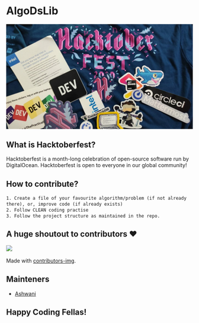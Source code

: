 # AlgoDsLib
<img align="center" src=".static/banner.jpg"/>

## What is Hacktoberfest?

Hacktoberfest is a month-long celebration of open-source software run by DigitalOcean. Hacktoberfest is open to everyone in our global community!

## How to contribute?

```
1. Create a file of your favourite algorithm/problem (if not already there), or, improve code (if already exists)
2. Follow CLEAN coding practise
3. Follow the project structure as maintained in the repo.
``` 

## A huge shoutout to contributors ❤️

<!-- Copy-paste in your Readme.md file -->

<a href = "https://github.com/ashwaniYDV/AlgoDsLib/graphs/contributors">
  <img src = "https://contrib.rocks/image?repo=ashwaniYDV/AlgoDsLib"/>
</a>

Made with [contributors-img](https://contrib.rocks).

## Mainteners
* [Ashwani](https://www.linkedin.com/in/ashwaniydv/)

## Happy Coding Fellas!
